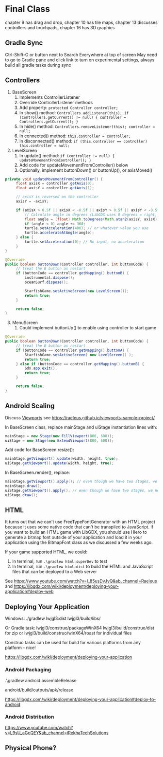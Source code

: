 # Final Class

chapter 9 has drag and drop, chapter 10 has tile maps, chapter 13 discusses controllers and touchpads, chapter 16 has 3D graphics

## Gradle Sync

Ctrl-Shift-O or button next to Search Everywhere at top of screen
May need to go to Gradle pane and click link to turn on experimental settings, always build all gradle tasks during sync

## Controllers

1. BaseScreen
   1. Implements ControllerListener
   2. Override ControllerListener methods
   3. Add property: `protected Controller controller;`
   4. In show() method: `Controllers.addListener(this); if (Controllers.getCurrent() != null) { controller = Controllers.getCurrent(); }`
   5. In hide() method: `Controllers.removeListener(this); controller = null;`
   6. In connected() method: `this.controller = controller;`
   7. In disconnected() method: `if (this.controller == controller) this.controller = null;`
2. LevelScreen
   1. In update() method: `if (controller != null) { updateMovementFromController(); }`
   2. Add code for updateMovementFromController() below
   3. Optionally, implement buttonDown() or buttonUp(), or axisMoved()

```java
private void updateMovementFromController() {
     float axisX = controller.getAxis(0);
     float axisY = controller.getAxis(1);

     // axisY is reversed on the controller
     axisY = -axisY;

     if (axisX > 0.5f || axisX < -0.5f || axisY > 0.5f || axisY < -0.5f) {
         // Calculate angle in degrees (LibGDX uses 0 degrees = right, 90 = up)
         float angle = (float) Math.toDegrees(Math.atan2(axisY, axisX));
         if (angle < 0) angle += 360;
         turtle.setAcceleration(400); // or whatever value you use
         turtle.accelerateAtAngle(angle);
     } else {
         turtle.setAcceleration(0); // No input, no acceleration
     }
}

@Override
public boolean buttonDown(Controller controller, int buttonCode) {
     // treat the B button as restart
     if (buttonCode == controller.getMapping().buttonB) {
         instrumental.dispose();
         oceanSurf.dispose();

         StarfishGame.setActiveScreen(new LevelScreen());
         return true;
     }

     return false;
}
```

3. MenuScreen
   1. Could implement buttonUp() to enable using controller to start game
  
```java
@Override
public boolean buttonDown(Controller controller, int buttonCode) {
     // treat the B button as restart
     if (buttonCode == controller.getMapping().buttonA) {
         StarfishGame.setActiveScreen( new LevelScreen() );
         return true;
     } else if (buttonCode == controller.getMapping().buttonB) {
         Gdx.app.exit();
         return true;
     }

     return false;
}
```

## Android Scaling

Discuss [Viewports](https://libgdx.com/wiki/graphics/viewports) see <https://raeleus.github.io/viewports-sample-project/>

In BaseScreen class, replace mainStage and uiStage instantiation lines with:

```java
mainStage = new Stage(new FillViewport(800, 600));
uiStage = new Stage(new ExtendViewport(800, 600));
```

Add code for BaseScreen.resize():

```java
mainStage.getViewport().update(width, height, true);
uiStage.getViewport().update(width, height, true);
```

In BaseScreen.render(), replace:

```java
mainStage.getViewport().apply(); // even though we have two stages, we need to re-apply the viewport before drawing to it each render
mainStage.draw();
uiStage.getViewport().apply(); // even though we have two stages, we need to re-apply the viewport before drawing to it each render
uiStage.draw();
```

## HTML

It turns out that we can't use FreeTypeFontGenerator with an HTML project because it uses some native code that can't be transpiled to JavaScript. If you want to build an HTML game with LibGDX, you should use Hiero to generate a bitmap font outside of your application and load it in your application using the BitmapFont class as we discussed a few weeks ago.

If your game supported HTML, we could:

1. In terminal, run `.\gradlew html:superDev` to test
2. In terminal, run `.\gradlew html:dist` to build the HTML and JavaScript files that can be deployed to a Web server

See <https://www.youtube.com/watch?v=I_85usDvJvQ&ab_channel=Raeleus> and <https://libgdx.com/wiki/deployment/deploying-your-application#deploy-web>


## Deploying Your Application

Windows:
./gradlew lwjgl3:dist
lwjgl3/build/libs/

Or Gradle task: lwjgl3/construo/packageWinX64
lwjgl3/build/construo/dist for zip or lwjgl3/build/construo/winX64/roast for individual files

Construo tasks can be used for build for various platforms from any platform - nice!

<https://libgdx.com/wiki/deployment/deploying-your-application>

### Android Packaging

.\gradlew android:assembleRelease

android/build/outputs/apk/release

<https://libgdx.com/wiki/deployment/deploying-your-application#deploy-to-android>

### Android Distribution

<https://www.youtube.com/watch?v=L9sU_aGeQEY&ab_channel=iRekhaTechSolutions>

## Physical Phone?
